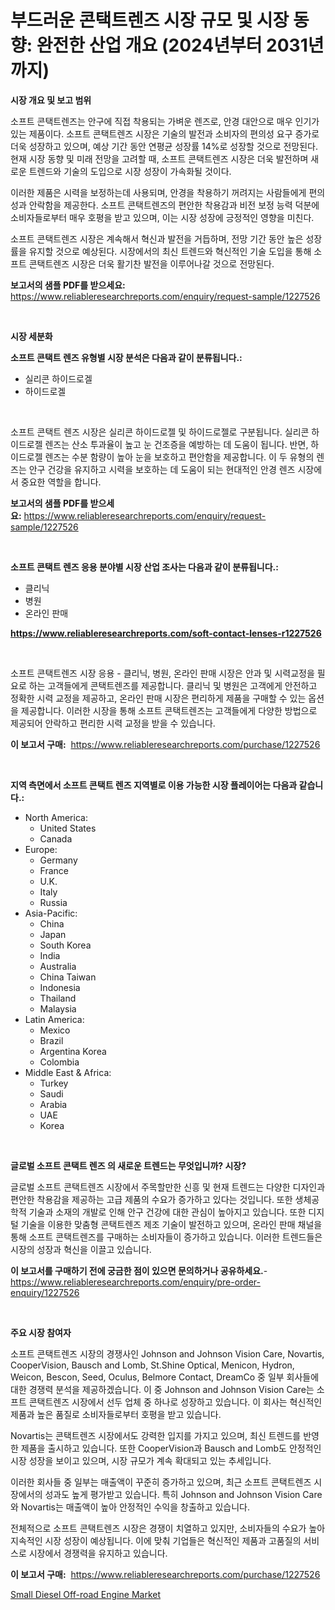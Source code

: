 <p><h1>부드러운 콘택트렌즈 시장 규모 및 시장 동향: 완전한 산업 개요 (2024년부터 2031년까지)</h1></p><p><strong>시장 개요 및 보고 범위</strong></p>
<p><p>소프트 콘택트렌즈는 안구에 직접 착용되는 가벼운 렌즈로, 안경 대안으로 매우 인기가 있는 제품이다. 소프트 콘택트렌즈 시장은 기술의 발전과 소비자의 편의성 요구 증가로 더욱 성장하고 있으며, 예상 기간 동안 연평균 성장률 14%로 성장할 것으로 전망된다. 현재 시장 동향 및 미래 전망을 고려할 때, 소프트 콘택트렌즈 시장은 더욱 발전하며 새로운 트렌드와 기술의 도입으로 시장 성장이 가속화될 것이다.</p><p>이러한 제품은 시력을 보정하는데 사용되며, 안경을 착용하기 꺼려지는 사람들에게 편의성과 안락함을 제공한다. 소프트 콘택트렌즈의 편안한 착용감과 비전 보정 능력 덕분에 소비자들로부터 매우 호평을 받고 있으며, 이는 시장 성장에 긍정적인 영향을 미친다.</p><p>소프트 콘택트렌즈 시장은 계속해서 혁신과 발전을 거듭하며, 전망 기간 동안 높은 성장률을 유지할 것으로 예상된다. 시장에서의 최신 트렌드와 혁신적인 기술 도입을 통해 소프트 콘택트렌즈 시장은 더욱 활기찬 발전을 이루어나갈 것으로 전망된다.</p></p>
<p><strong>보고서의 샘플 PDF를 받으세요:</strong> <a href="https://www.reliableresearchreports.com/enquiry/request-sample/1227526">https://www.reliableresearchreports.com/enquiry/request-sample/1227526</a></p>
<p>&nbsp;</p>
<p><strong>시장 세분화</strong></p>
<p><strong>소프트 콘택트 렌즈 유형별 시장 분석은 다음과 같이 분류됩니다.:</strong></p>
<p><ul><li>실리콘 하이드로겔</li><li>하이드로겔</li></ul></p>
<p>&nbsp;</p>
<p><p>소프트 콘택트 렌즈 시장은 실리콘 하이드로젤 및 하이드로젤로 구분됩니다. 실리콘 하이드로젤 렌즈는 산소 투과율이 높고 눈 건조증을 예방하는 데 도움이 됩니다. 반면, 하이드로젤 렌즈는 수분 함량이 높아 눈을 보호하고 편안함을 제공합니다. 이 두 유형의 렌즈는 안구 건강을 유지하고 시력을 보호하는 데 도움이 되는 현대적인 안경 렌즈 시장에서 중요한 역할을 합니다.</p></p>
<p><strong>보고서의 샘플 PDF를 받으세요:</strong>&nbsp;<a href="https://www.reliableresearchreports.com/enquiry/request-sample/1227526">https://www.reliableresearchreports.com/enquiry/request-sample/1227526</a></p>
<p>&nbsp;</p>
<p><strong> 소프트 콘택트 렌즈 응용 분야별 시장 산업 조사는 다음과 같이 분류됩니다.:</strong></p>
<p><ul><li>클리닉</li><li>병원</li><li>온라인 판매</li></ul></p>
<p><strong><a href="https://www.reliableresearchreports.com/soft-contact-lenses-r1227526">https://www.reliableresearchreports.com/soft-contact-lenses-r1227526</a></strong></p>
<p>&nbsp;</p>
<p><p>소프트 콘택트렌즈 시장 응용 - 클리닉, 병원, 온라인 판매 시장은 안과 및 시력교정을 필요로 하는 고객들에게 콘택트렌즈를 제공합니다. 클리닉 및 병원은 고객에게 안전하고 정확한 시력 교정을 제공하고, 온라인 판매 시장은 편리하게 제품을 구매할 수 있는 옵션을 제공합니다. 이러한 시장을 통해 소프트 콘택트렌즈는 고객들에게 다양한 방법으로 제공되어 안락하고 편리한 시력 교정을 받을 수 있습니다.</p></p>
<p><strong>이 보고서 구매:</strong>&nbsp; <a href="https://www.reliableresearchreports.com/purchase/1227526">https://www.reliableresearchreports.com/purchase/1227526</a></p>
<p>&nbsp;</p>
<p><strong>지역 측면에서 소프트 콘택트 렌즈 지역별로 이용 가능한 시장 플레이어는 다음과 같습니다.:</strong></p>
<p><ul>
    <li>
        North America:
        <ul>
            <li>United States</li>
            <li>Canada</li>
        </ul>
    </li>
    <li>
        Europe:
        <ul>
            <li>Germany</li>
            <li>France</li>
            <li>U.K.</li>
            <li>Italy</li>
            <li>Russia</li>
        </ul>
    </li>
    <li>
        Asia-Pacific:
        <ul>
            <li>China</li>
            <li>Japan</li>
            <li>South Korea</li>
            <li>India</li>
            <li>Australia</li>
            <li>China Taiwan</li>
            <li>Indonesia</li>
            <li>Thailand</li>
            <li>Malaysia</li>
        </ul>
    </li>
    <li>
        Latin America:
        <ul>
            <li>Mexico</li>
            <li>Brazil</li>
            <li>Argentina Korea</li>
            <li>Colombia</li>
        </ul>
    </li>
    <li>
        Middle East & Africa:
        <ul>
            <li>Turkey</li>
            <li>Saudi</li>
            <li>Arabia</li>
            <li>UAE</li>
            <li>Korea</li>
        </ul>
    </li>
    </ul></p>
<p>&nbsp;</p>
<p><strong>글로벌 소프트 콘택트 렌즈 의 새로운 트렌드는 무엇입니까? 시장?</strong></p>
<p><p>글로벌 소프트 콘택트렌즈 시장에서 주목할만한 신흥 및 현재 트렌드는 다양한 디자인과 편안한 착용감을 제공하는 고급 제품의 수요가 증가하고 있다는 것입니다. 또한 생체공학적 기술과 소재의 개발로 인해 안구 건강에 대한 관심이 높아지고 있습니다. 또한 디지털 기술을 이용한 맞춤형 콘택트렌즈 제조 기술이 발전하고 있으며, 온라인 판매 채널을 통해 소프트 콘택트렌즈를 구매하는 소비자들이 증가하고 있습니다. 이러한 트렌드들은 시장의 성장과 혁신을 이끌고 있습니다.</p></p>
<p><strong>이 보고서를 구매하기 전에 궁금한 점이 있으면 문의하거나 공유하세요.</strong>- <a href="https://www.reliableresearchreports.com/enquiry/pre-order-enquiry/1227526">https://www.reliableresearchreports.com/enquiry/pre-order-enquiry/1227526</a></p>
<p>&nbsp;</p>
<p><strong>주요 시장 참여자</strong></p>
<p><p>소프트 콘택트렌즈 시장의 경쟁사인 Johnson and Johnson Vision Care, Novartis, CooperVision, Bausch and Lomb, St.Shine Optical, Menicon, Hydron, Weicon, Bescon, Seed, Oculus, Belmore Contact, DreamCo 중 일부 회사들에 대한 경쟁력 분석을 제공하겠습니다. 이 중 Johnson and Johnson Vision Care는 소프트 콘택트렌즈 시장에서 선두 업체 중 하나로 성장하고 있습니다. 이 회사는 혁신적인 제품과 높은 품질로 소비자들로부터 호평을 받고 있습니다.</p><p>Novartis는 콘택트렌즈 시장에서도 강력한 입지를 가지고 있으며, 최신 트렌드를 반영한 제품을 출시하고 있습니다. 또한 CooperVision과 Bausch and Lomb도 안정적인 시장 성장을 보이고 있으며, 시장 규모가 계속 확대되고 있는 추세입니다. </p><p>이러한 회사들 중 일부는 매출액이 꾸준히 증가하고 있으며, 최근 소프트 콘택트렌즈 시장에서의 성과도 높게 평가받고 있습니다. 특히 Johnson and Johnson Vision Care와 Novartis는 매출액이 높아 안정적인 수익을 창출하고 있습니다.</p><p>전체적으로 소프트 콘택트렌즈 시장은 경쟁이 치열하고 있지만, 소비자들의 수요가 높아 지속적인 시장 성장이 예상됩니다. 이에 맞춰 기업들은 혁신적인 제품과 고품질의 서비스로 시장에서 경쟁력을 유지하고 있습니다.</p></p>
<p><strong>이 보고서 구매:</strong>&nbsp;&nbsp;<a href="https://www.reliableresearchreports.com/purchase/1227526">https://www.reliableresearchreports.com/purchase/1227526</a></p>
<p><p><a href="https://github.com/Sinjinluong3e0awx2m195k76/Market-Research-Report-List-2/blob/main/small-diesel-off-road-engine-market.md">Small Diesel Off-road Engine Market</a></p></p>